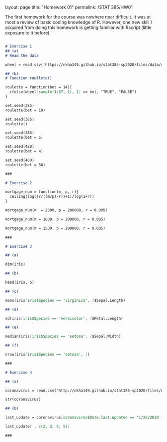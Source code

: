 layout: page
title: "Homework 01"
permalink: /STAT 385/HW01

The first homework for the course was nowhere near difficult. It was at most a review of basic coding knowledge of R. 
However, one new skill I acquired from doing this homework is getting familiar with Rscript (little exposure to it before). 

```markdown

# Exercise 1
## (a)
# Read the data

wheel = read.csv('https://nkha149.github.io/stat385-sp2020/files/data/roulette.csv')

## (b)
# Function roullete()

roulette = function(bet = 14){
  ifelse(wheel[sample(1:37, 1), 1] == bet, "TRUE", "FALSE")
}

set.seed(385)
roulette(bet = 10)

set.seed(385)
roulette()

set.seed(385)
roulette(bet = 5)

set.seed(420)
roulette(bet = 4)

set.seed(400)
roulette(bet = 36)

###

# Exercise 2

mortgage_num = function(m, p, r){
  ceiling(log((r/((m/p)-r))+1)/log(1+r))
}

mortgage_num(m  = 2000, p = 200000, r = 0.005)

mortgage_num(m = 1800, p = 200000, r = 0.005)

mortgage_num(m = 1500, p = 200000, r = 0.005)

###

# Exercise 3

## (a)

dim(iris)

## (b)

head(iris, 6)

## (c)

mean(iris[iris$Species == 'virginica', ]$Sepal.Length)

## (d)

sd(iris[iris$Species == 'versicolor', ]$Petal.Length)

## (e)

median(iris[iris$Species == 'setosa', ]$Sepal.Width)

## (f)

nrow(iris[iris$Species == 'setosa', ])

###

# Exercise 4

## (a)

coronavirus = read.csv('http://nkha149.github.io/stat385-sp2020/files/data/coronavirus-2020-01-26.csv')

str(coronavirus)

## (b)

last_update = coronavirus[coronavirus$Date.last.updated == "1/26/2020 11:00 AM", ]

last_update[ , c(2, 3, 4, 5)]

###

```

